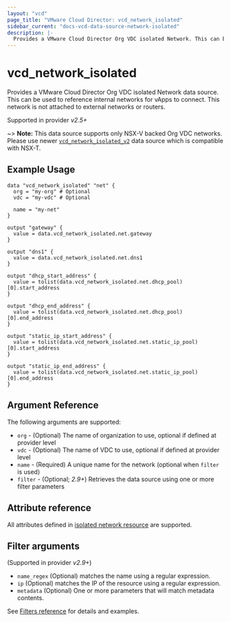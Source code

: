 ```yaml
---
layout: "vcd"
page_title: "VMware Cloud Director: vcd_network_isolated"
sidebar_current: "docs-vcd-data-source-network-isolated"
description: |-
  Provides a VMware Cloud Director Org VDC isolated Network. This can be used to reference internal networks for vApps to connect.
---
```


# vcd\_network\_isolated

Provides a VMware Cloud Director Org VDC isolated Network data source. This can be used to reference
internal networks for vApps to connect. This network is not attached to external networks or routers.

Supported in provider *v2.5+*

~> **Note:** This data source supports only NSX-V backed Org VDC networks.
Please use newer [`vcd_network_isolated_v2`](/providers/vmware/vcd/latest/docs/data-sources/network_isolated_v2)
data source which is compatible with NSX-T.

## Example Usage

```hcl
data "vcd_network_isolated" "net" {
  org = "my-org" # Optional
  vdc = "my-vdc" # Optional

  name = "my-net"
}

output "gateway" {
  value = data.vcd_network_isolated.net.gateway
}

output "dns1" {
  value = data.vcd_network_isolated.net.dns1
}

output "dhcp_start_address" {
  value = tolist(data.vcd_network_isolated.net.dhcp_pool)[0].start_address
}

output "dhcp_end_address" {
  value = tolist(data.vcd_network_isolated.net.dhcp_pool)[0].end_address
}

output "static_ip_start_address" {
  value = tolist(data.vcd_network_isolated.net.static_ip_pool)[0].start_address
}

output "static_ip_end_address" {
  value = tolist(data.vcd_network_isolated.net.static_ip_pool)[0].end_address
}

```

## Argument Reference

The following arguments are supported:

* `org` - (Optional) The name of organization to use, optional if defined at provider level
* `vdc` - (Optional) The name of VDC to use, optional if defined at provider level
* `name` - (Required) A unique name for the network (optional when `filter` is used)
* `filter` - (Optional; *2.9+*) Retrieves the data source using one or more filter parameters

## Attribute reference

All attributes defined in [isolated network resource](/providers/vmware/vcd/latest/docs/resources/network_isolated#attribute-reference) are supported.

## Filter arguments

(Supported in provider *v2.9+*)

* `name_regex` (Optional) matches the name using a regular expression.
* `ip` (Optional) matches the IP of the resource using a regular expression.
* `metadata` (Optional) One or more parameters that will match metadata contents.

See [Filters reference](/docs/providers/vcd/guides/data_source_filters.html) for details and examples.
